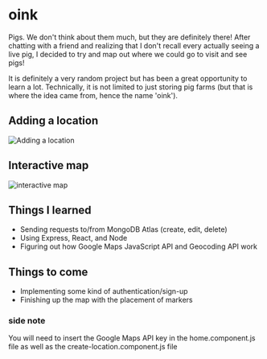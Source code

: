 # oink

Pigs. We don't think about them much, but they are definitely there! After chatting with a friend and realizing that I don't recall every actually seeing a live pig, I decided to try and map out where we could go to visit and see pigs! 

It is definitely a very random project but has been a great opportunity to learn a lot. Technically, it is not limited to just storing pig farms (but that is where the idea came from, hence the name 'oink'). 
## Adding a location

![Adding a location](https://github.com/rac99/oink/oink/public/oink_addlocation.gif)
## Interactive map

![interactive map](https://github.com/rac99/oink/oink/public/oink_map.gif)
## Things I learned
* Sending requests to/from MongoDB Atlas (create, edit, delete)
* Using Express, React, and Node
* Figuring out how Google Maps JavaScript API and Geocoding API work

## Things to come
* Implementing some kind of authentication/sign-up
* Finishing up the map with the placement of markers

### side note
You will need to insert the Google Maps API key in the home.component.js file as well as the create-location.component.js file
